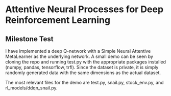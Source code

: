 # Attentive Neural Processes for Deep Reinforcement Learning

## Milestone Test

I have implemented a deep Q-network with a Simple Neural Attentive MetaLearner as the underlying network. A small demo can be seen by cloning the repo and running test.py with the appropriate packages installed (numpy, pandas, tensorflow, trfl). Since the dataset is private, it is simply randomly generated data with the same dimensions as the actual dataset.

The most relevant files for the demo are test.py, snail.py, stock_env.py, and rl_models/ddqn_snail.py.

